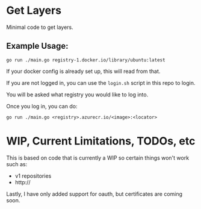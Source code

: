 # Get Layers

Minimal code to get layers.

## Example Usage:
```
go run ./main.go registry-1.docker.io/library/ubuntu:latest
```

If your docker config is already set up, this will read from that.

If you are not logged in, you can use the `login.sh` script in this repo to login.

You will be asked what registry you would like to log into.

Once you log in, you can do: 

```
go run ./main.go <registry>.azurecr.io/<image>:<locator>
```

# WIP, Current Limitations, TODOs, etc

This is based on code that is currently a WIP so certain things won't work such as:
- v1 repositories
- http://

Lastly, I have only added support for oauth, but certificates are coming soon.

